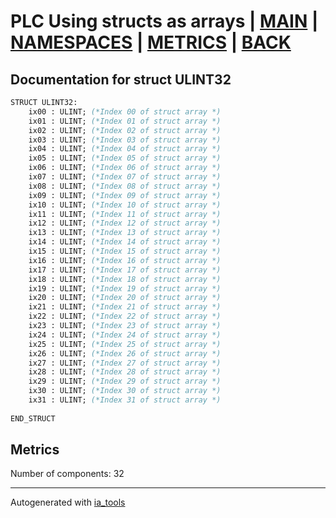 # PLC Using structs as arrays | [MAIN] | [NAMESPACES] | [METRICS] | [BACK]  

## Documentation for struct ULINT32  

```pascal
STRUCT ULINT32:
    ix00 : ULINT; (*Index 00 of struct array *)
    ix01 : ULINT; (*Index 01 of struct array *)
    ix02 : ULINT; (*Index 02 of struct array *)
    ix03 : ULINT; (*Index 03 of struct array *)
    ix04 : ULINT; (*Index 04 of struct array *)
    ix05 : ULINT; (*Index 05 of struct array *)
    ix06 : ULINT; (*Index 06 of struct array *)
    ix07 : ULINT; (*Index 07 of struct array *)
    ix08 : ULINT; (*Index 08 of struct array *)
    ix09 : ULINT; (*Index 09 of struct array *)
    ix10 : ULINT; (*Index 10 of struct array *)
    ix11 : ULINT; (*Index 11 of struct array *)
    ix12 : ULINT; (*Index 12 of struct array *)
    ix13 : ULINT; (*Index 13 of struct array *)
    ix14 : ULINT; (*Index 14 of struct array *)
    ix15 : ULINT; (*Index 15 of struct array *)
    ix16 : ULINT; (*Index 16 of struct array *)
    ix17 : ULINT; (*Index 17 of struct array *)
    ix18 : ULINT; (*Index 18 of struct array *)
    ix19 : ULINT; (*Index 19 of struct array *)
    ix20 : ULINT; (*Index 20 of struct array *)
    ix21 : ULINT; (*Index 21 of struct array *)
    ix22 : ULINT; (*Index 22 of struct array *)
    ix23 : ULINT; (*Index 23 of struct array *)
    ix24 : ULINT; (*Index 24 of struct array *)
    ix25 : ULINT; (*Index 25 of struct array *)
    ix26 : ULINT; (*Index 26 of struct array *)
    ix27 : ULINT; (*Index 27 of struct array *)
    ix28 : ULINT; (*Index 28 of struct array *)
    ix29 : ULINT; (*Index 29 of struct array *)
    ix30 : ULINT; (*Index 30 of struct array *)
    ix31 : ULINT; (*Index 31 of struct array *)
  
END_STRUCT
```

## Metrics  

Number of components: 32  

---
Autogenerated with [ia_tools](https://github.com/tkucic/ia_tools)  

[MAIN]: ../../../../index_st.md
[NAMESPACES]: ../../nsList_st.md
[METRICS]: ../../../metrics_st.md
[BACK]: ../nsMain_st.md
